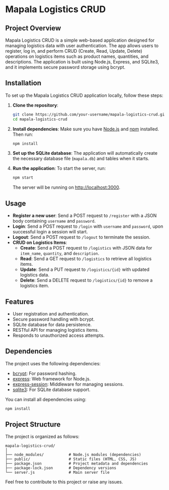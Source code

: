 # Mapala Logistics CRUD

## Project Overview
Mapala Logistics CRUD is a simple web-based application designed for managing logistics data with user authentication. The app allows users to register, log in, and perform CRUD (Create, Read, Update, Delete) operations on logistics items such as product names, quantities, and descriptions. The application is built using Node.js, Express, and SQLite3, and it implements secure password storage using bcrypt.

## Installation
To set up the Mapala Logistics CRUD application locally, follow these steps:

1. **Clone the repository**:
   ```bash
   git clone https://github.com/your-username/mapala-logistics-crud.git
   cd mapala-logistics-crud
   ```

2. **Install dependencies**:
   Make sure you have [Node.js](https://nodejs.org/) and [npm](https://www.npmjs.com/) installed. Then run:
   ```bash
   npm install
   ```

3. **Set up the SQLite database**:
   The application will automatically create the necessary database file (`mapala.db`) and tables when it starts.

4. **Run the application**:
   To start the server, run:
   ```bash
   npm start
   ```
   The server will be running on [http://localhost:3000](http://localhost:3000).

## Usage
- **Register a new user**: Send a POST request to `/register` with a JSON body containing `username` and `password`.
- **Login**: Send a POST request to `/login` with `username` and `password`, upon successful login a session will start.
- **Logout**: Send a POST request to `/logout` to terminate the session.
- **CRUD on Logistics Items**:
  - **Create**: Send a POST request to `/logistics` with JSON data for `item_name`, `quantity`, and `description`.
  - **Read**: Send a GET request to `/logistics` to retrieve all logistics items.
  - **Update**: Send a PUT request to `/logistics/{id}` with updated logistics data.
  - **Delete**: Send a DELETE request to `/logistics/{id}` to remove a logistics item.

## Features
- User registration and authentication.
- Secure password handling with bcrypt.
- SQLite database for data persistence.
- RESTful API for managing logistics items.
- Responds to unauthorized access attempts.

## Dependencies
The project uses the following dependencies:
- [bcrypt](https://www.npmjs.com/package/bcrypt): For password hashing.
- [express](https://www.npmjs.com/package/express): Web framework for Node.js.
- [express-session](https://www.npmjs.com/package/express-session): Middleware for managing sessions.
- [sqlite3](https://www.npmjs.com/package/sqlite3): For SQLite database support.

You can install all dependencies using:
```bash
npm install
```

## Project Structure
The project is organized as follows:

```
mapala-logistics-crud/
│
├── node_modules/           # Node.js modules (dependencies)
├── public/                 # Static files (HTML, CSS, JS)
├── package.json            # Project metadata and dependencies
├── package-lock.json       # Dependency versions
└── server.js               # Main server file
```

Feel free to contribute to this project or raise any issues.
```
